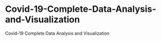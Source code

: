 # Covid-19-Complete-Data-Analysis-and-Visualization
Covid-19 Complete Data Analysis and Visualization
